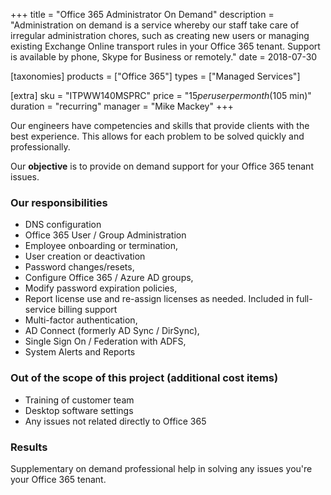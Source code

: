 +++
title = "Office 365 Administrator On Demand"
description = "Administration on demand is a service whereby our staff take care of irregular administration chores, such as creating new users or managing existing Exchange Online transport rules in your Office 365 tenant. Support is available by phone, Skype for Business or remotely."
date = 2018-07-30

[taxonomies]
products = ["Office 365"]
types = ["Managed Services"]

[extra]
sku = "ITPWW140MSPRC"
price = "$15 per user per month ($105 min)"
duration = "recurring"
manager = "Mike Mackey"
+++

Our engineers have competencies and skills that provide clients with the
best experience. This allows for each problem to be solved quickly and
professionally.

Our **objective** is to provide on demand support for your Office 365
tenant issues.

### Our responsibilities

-   DNS configuration
-   Office 365 User / Group Administration
-   Employee onboarding or termination,
-   User creation or deactivation
-   Password changes/resets,
-   Configure Office 365 / Azure AD groups,
-   Modify password expiration policies,
-   Report license use and re-assign licenses as needed. Included in
    full-service billing support
-   Multi-factor authentication,
-   AD Connect (formerly AD Sync / DirSync),
-   Single Sign On / Federation with ADFS,
-   System Alerts and Reports

### Out of the scope of this project (additional cost items)

-   Training of customer team
-   Desktop software settings
-   Any issues not related directly to Office 365

### Results

Supplementary on demand professional help in solving any issues you're
your Office 365 tenant.